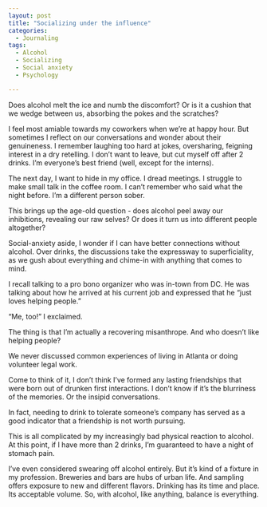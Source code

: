 ```yaml
---
layout: post
title: "Socializing under the influence"
categories:
  - Journaling
tags:
  - Alcohol
  - Socializing
  - Social anxiety
  - Psychology

---
```


Does alcohol melt the ice and numb the discomfort?  Or is it a cushion that we wedge between us, absorbing the pokes and the scratches?  

I feel most amiable towards my coworkers when we’re at happy hour.  But sometimes I reflect on our conversations and wonder about their genuineness.  I remember laughing too hard at jokes, oversharing, feigning interest in a dry retelling.  I don’t want to leave, but cut myself off after 2 drinks.  I’m everyone’s best friend (well, except for the interns).  

The next day, I want to hide in my office.  I dread meetings.  I struggle to make small talk in the coffee room.  I can’t remember who said what the night before.  I’m a different person sober.

This brings up the age-old question - does alcohol peel away our inhibitions, revealing our raw selves?  Or does it turn us into different people altogether?

Social-anxiety aside, I wonder if I can have better connections without alcohol.  Over drinks, the discussions take the expressway to superficiality, as we gush about everything and chime-in with anything that comes to mind.  

I recall talking to a pro bono organizer who was in-town from DC.  He was talking about how he arrived at his current job and expressed that he “just loves helping people.”  

“Me, too!” I exclaimed.  

The thing is that I’m actually a recovering misanthrope.  And who doesn’t like helping people?  

We never discussed common experiences of living in Atlanta or doing volunteer legal work.  

Come to think of it, I don’t think I’ve formed any lasting friendships that were born out of drunken first interactions.  I don’t know if it’s the blurriness of the memories.  Or the insipid conversations.

In fact, needing to drink to tolerate someone’s company has served as a good indicator that a friendship is not worth pursuing. 

This is all complicated by my increasingly bad physical reaction to alcohol.  At this point, if I have more than 2 drinks, I’m guaranteed to have a night of stomach pain.  

I’ve even considered swearing off alcohol entirely.  But it’s kind of a fixture in my profession.  Breweries and bars are hubs of urban life.  And sampling offers exposure to new and different flavors.  Drinking has its time and place.  Its acceptable volume.  So, with alcohol, like anything, balance is everything.

